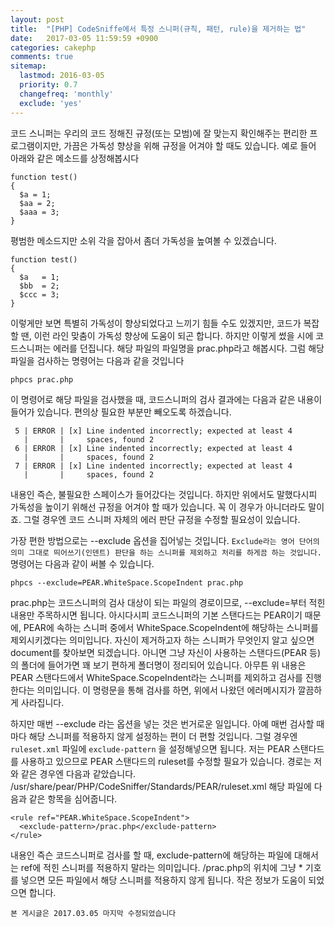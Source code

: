 ```yaml
---
layout: post
title:  "[PHP] CodeSniffe에서 특정 스니퍼(규칙, 패턴, rule)을 제거하는 법"
date:   2017-03-05 11:59:59 +0900
categories: cakephp
comments: true
sitemap:
  lastmod: 2016-03-05
  priority: 0.7
  changefreq: 'monthly'
  exclude: 'yes'
---
```


코드 스니퍼는 우리의 코드 정해진 규정(또는 모범)에 잘 맞는지 확인해주는 편리한 프로그램이지만, 가끔은 가독성 향상을 위해 규정을 어겨야 할 때도 있습니다. 예로 들어 아래와 같은 메소드를 상정해봅시다
<!--break-->

```
function test()
{
  $a = 1;
  $aa = 2;
  $aaa = 3;
}
```

평범한 메소드지만 소위 각을 잡아서 좀더 가독성을 높여볼 수 있겠습니다.

```
function test()
{
  $a   = 1;
  $bb  = 2;
  $ccc = 3;
}
```
이렇게만 보면 특별히 가독성이 향상되었다고 느끼기 힘들 수도 있겠지만, 코드가 복잡할 땐, 이런 라인 맞춤이 가독성 향상에 도움이 되곤 합니다. 하지만 이렇게 썼을 시에 코드스니퍼는 에러를 던집니다. 해당 파일의 파일명을 prac.php라고 해봅시다. 그럼 해당 파일을 검사하는 명령어는 다음과 같을 것입니다

```
phpcs prac.php
```

이 명령어로 해당 파일을 검사했을 때, 코드스니퍼의 검사 결과에는 다음과 같은 내용이 들어가 있습니다. 편의상 필요한 부분만 빼오도록 하겠습니다.

```
 5 | ERROR | [x] Line indented incorrectly; expected at least 4
   |       |     spaces, found 2
 6 | ERROR | [x] Line indented incorrectly; expected at least 4
   |       |     spaces, found 2
 7 | ERROR | [x] Line indented incorrectly; expected at least 4
   |       |     spaces, found 2
```

내용인 즉슨, 불필요한 스페이스가 들어갔다는 것입니다. 하지만 위에서도 말했다시피 가독성을 높이기 위해선 규정을 어겨야 할 때가 있습니다. 꼭 이 경우가 아니더라도 말이죠. 그럴 경우엔 코드 스니퍼 자체의 에러 판단 규정을 수정할 필요성이 있습니다.

가장 편한 방법으로는 --exclude 옵션을 집어넣는 것입니다. `Exclude라는 영어 단어의 의미 그대로 띄어쓰기(인덴트) 판단을 하는 스니퍼를 제외하고 처리를 하게끔 하는 것입니다.`  명령어는 다음과 같이 써볼 수 있습니다.

```
phpcs --exclude=PEAR.WhiteSpace.ScopeIndent prac.php
```

prac.php는 코드스니퍼의 검사 대상이 되는 파일의 경로이므로, --exclude=부터 적힌 내용만 주목하시면 됩니다. 아시다시피 코드스니퍼의 기본 스탠다드는 PEAR이기 때문에, PEAR에 속하는 스니퍼 중에서 WhiteSpace.ScopeIndent에 해당하는 스니퍼를 제외시키겠다는 의미입니다. 자신이 제거하고자 하는 스니퍼가 무엇인지 알고 싶으면 document를 찾아보면 되겠습니다. 아니면 그냥 자신이 사용하는 스탠다드(PEAR 등)의 폴더에 들어가면 꽤 보기 편하게 폴더명이 정리되어 있습니다. 아무튼 위 내용은 PEAR 스탠다드에서 WhiteSpace.ScopeIndent라는 스니퍼를 제외하고 검사를 진행한다는 의미입니다. 이 명령문을 통해 검사를 하면, 위에서 나왔던 에러메시지가 깔끔하게 사라집니다.

하지만 매번 --exclude 라는 옵션을 넣는 것은 번거로운 일입니다. 아예 매번 검사할 때마다 해당 스니퍼를 적용하지 않게 설정하는 편이 더 편할 것입니다. 그럴 경우엔 `ruleset.xml` 파일에 `exclude-pattern` 을 설정해넣으면 됩니다. 저는 PEAR 스탠다드를 사용하고 있으므로 PEAR 스탠다드의 ruleset를 수정할 필요가 있습니다. 경로는 저와 같은 경우엔 다음과 같았습니다. /usr/share/pear/PHP/CodeSniffer/Standards/PEAR/ruleset.xml 해당 파일에 다음과 같은 항목을 심어줍니다.

```
<rule ref="PEAR.WhiteSpace.ScopeIndent">
  <exclude-pattern>/prac.php</exclude-pattern>
</rule>
```

내용인 즉슨 코드스니퍼로 검사를 할 때, exclude-pattern에 해당하는 파일에 대해서는 ref에 적힌 스니퍼를 적용하지 말라는 의미입니다. /prac.php의 위치에 그냥 * 기호를 넣으면 모든 파일에서 해당 스니퍼를 적용하지 않게 됩니다. 작은 정보가 도움이 되었으면 합니다.

`본 게시글은 2017.03.05 마지막 수정되었습니다`
